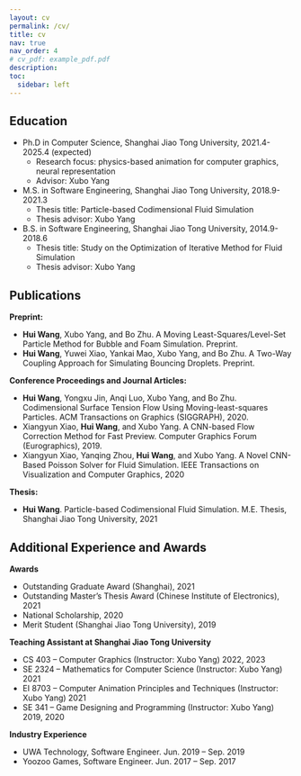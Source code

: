 ```yaml
---
layout: cv
permalink: /cv/
title: cv
nav: true
nav_order: 4
# cv_pdf: example_pdf.pdf
description: 
toc:
  sidebar: left
---
```



## Education

* Ph.D in Computer Science, Shanghai Jiao Tong University, 2021.4-2025.4 (expected)
  * Research focus: physics-based animation for computer graphics, neural representation
  * Advisor: Xubo Yang
* M.S. in Software Engineering, Shanghai Jiao Tong University, 2018.9-2021.3
  * Thesis title:  Particle-based Codimensional Fluid Simulation
  * Thesis advisor: Xubo Yang
* B.S. in Software Engineering, Shanghai Jiao Tong University, 2014.9-2018.6
  * Thesis title:  Study on the Optimization of Iterative Method for Fluid Simulation
  * Thesis advisor: Xubo Yang


## Publications

**Preprint:**
* **Hui Wang**, Xubo Yang, and Bo Zhu. A Moving Least-Squares/Level-Set Particle Method for Bubble and Foam Simulation. Preprint.
* **Hui Wang**, Yuwei Xiao, Yankai Mao, Xubo Yang, and Bo Zhu. A Two-Way Coupling Approach for Simulating Bouncing Droplets. Preprint.

**Conference Proceedings and Journal Articles:**
* **Hui Wang**, Yongxu Jin, Anqi Luo, Xubo Yang, and Bo Zhu. Codimensional Surface Tension Flow Using
Moving-least-squares Particles. ACM Transactions on Graphics (SIGGRAPH), 2020.
* Xiangyun Xiao, **Hui Wang**, and Xubo Yang. A CNN-based Flow Correction Method for Fast Preview. Computer Graphics Forum (Eurographics), 2019.
* Xiangyun Xiao, Yanqing Zhou, **Hui Wang**, and Xubo Yang. A Novel CNN-Based Poisson Solver for Fluid Simulation. IEEE Transactions on Visualization and Computer Graphics, 2020

**Thesis:**
* **Hui Wang**. Particle-based Codimensional Fluid Simulation. M.E. Thesis, Shanghai Jiao Tong University, 2021

## Additional Experience and Awards

**Awards**
* Outstanding Graduate Award (Shanghai), 2021
* Outstanding Master’s Thesis Award (Chinese Institute of Electronics), 2021
* National Scholarship, 2020
* Merit Student (Shanghai Jiao Tong University), 2019

**Teaching Assistant at Shanghai Jiao Tong University**
* CS 403 – Computer Graphics (Instructor: Xubo Yang) 2022, 2023
* SE 2324 – Mathematics for Computer Science (Instructor: Xubo Yang) 2021
* EI 8703 – Computer Animation Principles and Techniques (Instructor: Xubo Yang) 2021
* SE 341 – Game Designing and Programming (Instructor: Xubo Yang) 2019, 2020

**Industry Experience**
* UWA Technology, Software Engineer. Jun. 2019 – Sep. 2019
* Yoozoo Games, Software Engineer. Jun. 2017 – Sep. 2017

